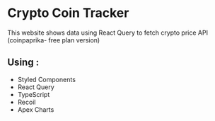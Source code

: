 # Crypto Coin Tracker

This website shows data using React Query to fetch crypto price API (coinpaprika- free plan version)

## Using :

- Styled Components
- React Query
- TypeScript
- Recoil
- Apex Charts


